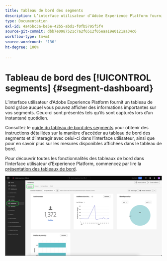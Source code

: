 ```yaml
---
title: Tableau de bord des segments
description: L’interface utilisateur d’Adobe Experience Platform fournit un tableau de bord grâce auquel vous pouvez afficher les mesures importantes liées aux segments créés et gérés par votre organisation.
type: Documentation
exl-id: 4a45bc3a-be5e-42b5-abd1-f0fb5795f5f4
source-git-commit: dbb7e0987521c7a2f6512f05eaa19e0121aa34c6
workflow-type: tm+mt
source-wordcount: '136'
ht-degree: 100%

---
```


# Tableau de bord des [!UICONTROL segments] {#segment-dashboard}

L’interface utilisateur d’Adobe Experience Platform fournit un tableau de bord grâce auquel vous pouvez afficher des informations importantes sur vos segments. Ceux-ci sont présentés tels qu’ils sont capturés lors d’un instantané quotidien.

Consultez le [guide du tableau de bord des segments](../../dashboards/guides/segments.md) pour obtenir des instructions détaillées sur la manière d’accéder au tableau de bord des segments et d’interagir avec celui-ci dans l’interface utilisateur, ainsi que pour en savoir plus sur les mesures disponibles affichées dans le tableau de bord.

Pour découvrir toutes les fonctionnalités des tableaux de bord dans l’interface utilisateur d’Experience Platform, commencez par lire la [présentation des tableaux de bord](../../dashboards/home.md).

![Le tableau de bord des segments. Trois widgets sont affichés : le widget Taille d’audience, le widget Tendance de la modification de la taille d’audience et le widget Profils par identité.](../../dashboards/images/segments/dashboard-overview.png)
